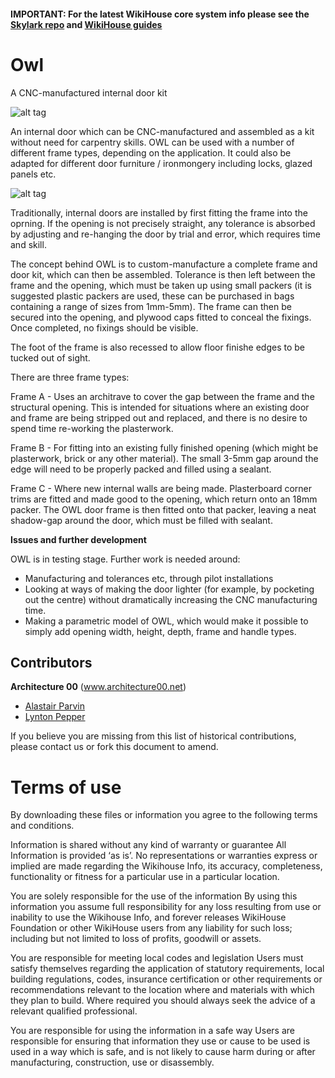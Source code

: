 #### IMPORTANT: For the latest WikiHouse core system info please see the [Skylark repo](https://github.com/wikihouseproject/Skylark) and [WikiHouse guides](https://www.wikihouse.cc/guides)

# Owl
A CNC-manufactured internal door kit

![alt tag](https://github.com/wikihouseproject/Owl/blob/master/Owl_Iso.png)

An internal door which can be CNC-manufactured and assembled as a kit without need for carpentry skills. OWL can be used with a number of different frame types, depending on the application. It could also be adapted for different door furniture / ironmongery including locks, glazed panels etc.


![alt tag](https://github.com/wikihouseproject/Owl/blob/master/Owl_Banner.png)

Traditionally, internal doors are installed by first fitting the frame into the oprning. If the opening is not precisely straight, any tolerance is absorbed by adjusting and re-hanging the door by trial and error, which requires time and skill. 

The concept behind OWL is to custom-manufacture a complete frame and door kit, which can then be assembled. Tolerance is then left between the frame and the opening, which must be taken up using small packers (it is suggested plastic packers are used, these can be purchased in bags containing a range of sizes from 1mm-5mm). The frame can then be secured into the opening, and plywood caps fitted to conceal the fixings. Once completed, no fixings should be visible.

The foot of the frame is also recessed to allow floor finishe edges to be tucked out of sight.

There are three frame types:

Frame A - Uses an architrave to cover the gap between the frame and the structural opening. This is intended for situations where an existing door and frame are being stripped out and replaced, and there is no desire to spend time re-working the plasterwork.

Frame B - For fitting into an existing fully finished opening (which might be plasterwork, brick or any other material). The small 3-5mm gap around the edge will need to be properly packed and filled using a sealant.

Frame C - Where new internal walls are being made. Plasterboard corner trims are fitted and made good to the opening, which return onto an 18mm packer. The OWL door frame is then fitted onto that packer, leaving a neat shadow-gap around the door, which must be filled with sealant.

**Issues and further development**

OWL is in testing stage. Further work is needed around:

- Manufacturing and tolerances etc, through pilot installations
- Looking at ways of making the door lighter (for example, by pocketing out the centre) without dramatically increasing the CNC manufacturing time.
- Making a parametric model of OWL, which would make it possible to simply add opening width, height, depth, frame and handle types.


## Contributors

**Architecture 00** (www.architecture00.net)
- [Alastair Parvin](https://twitter.com/AlastairParvin)
- [Lynton Pepper](https://twitter.com/lyntonpepper)


If you believe you are missing from this list of historical contributions, please contact us or fork this document to amend.

# Terms of use

By downloading these files or information you agree to the following terms and conditions.

Information is shared without any kind of warranty or guarantee
All Information is provided ‘as is’. No representations or warranties express or implied are made regarding the Wikihouse Info, its accuracy, completeness, functionality or fitness for a particular use in a particular location.  

You are solely responsible for the use of the information
By using this information you assume full responsibility for any loss resulting from use or inability to use the Wikihouse Info, and forever releases WikiHouse Foundation or other WikiHouse users from any liability for such loss;  including but not limited to loss of profits, goodwill or assets.

You are responsible for meeting local codes and legislation
Users must satisfy themselves regarding the application of statutory requirements, local building regulations, codes, insurance certification or other requirements or recommendations relevant to the location where and materials with which they plan to build. Where required you should always seek the advice of a relevant qualified professional.

You are responsible for using the information in a safe way
 Users are responsible for ensuring that information they use or cause to be used is used in a way which is safe, and is not likely to cause harm during or after manufacturing, construction, use or disassembly.
